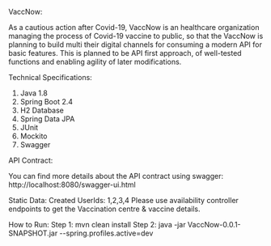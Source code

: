 
VaccNow:

As a cautious action after Covid-19, VaccNow is an healthcare organization managing the process of Covid-19 vaccine to public,
so that the VaccNow is planning to build multi their digital channels for consuming a modern API for basic features. This is
planned to be API first approach, of well-tested functions and enabling agility of later modifications.


Technical Specifications:
1. Java 1.8
2. Spring Boot 2.4
3. H2 Database
4. Spring Data JPA
5. JUnit
6. Mockito
7. Swagger

API Contract:

You can find more details about the API contract using swagger:
http://localhost:8080/swagger-ui.html

Static Data:
Created UserIds: 1,2,3,4
Please use availability controller endpoints to get the Vaccination centre & vaccine details.

How to Run:
Step 1: mvn clean install
Step 2: java -jar VaccNow-0.0.1-SNAPSHOT.jar --spring.profiles.active=dev